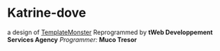 Katrine-dove
============
a design of [TemplateMonster](https://www.TemplateMonster.com)
Reprogrammed by
**tWeb Developpement Services Agency**   *Programmer:* **Muco Tresor**
